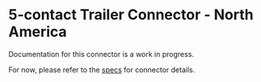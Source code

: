 # 5-contact Trailer Connector - North America
Documentation for this connector is a work in progress.

For now, please refer to the [specs](specs.yaml) for connector details.
